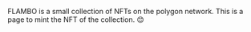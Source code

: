 FLAMBO is a small collection of NFTs on the polygon network. This is a page to mint the NFT of the collection. 😊
